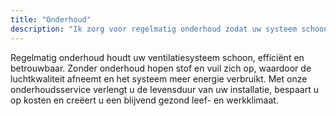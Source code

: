 ```yaml
---
title: "Onderhoud"
description: "Ik zorg voor regelmatig onderhoud zodat uw systeem schoon, zuinig en betrouwbaar blijft. Dit verlengt de levensduur en houdt uw binnenklimaat gezond."
---
```


Regelmatig onderhoud houdt uw ventilatiesysteem schoon, efficiënt en betrouwbaar. Zonder onderhoud hopen stof en vuil zich op, waardoor de luchtkwaliteit afneemt en het systeem meer energie verbruikt. Met onze onderhoudsservice verlengt u de levensduur van uw installatie, bespaart u op kosten en creëert u een blijvend gezond leef- en werkklimaat.